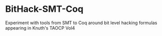 # BitHack-SMT-Coq
Experiment with tools from SMT to Coq around bit level hacking formulas appearing in Knuth's TAOCP Vol4
